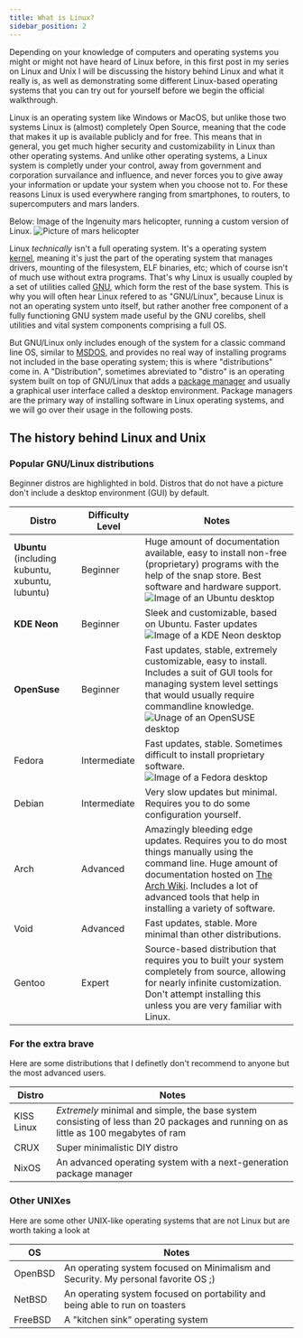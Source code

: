```yaml
---
title: What is Linux?
sidebar_position: 2
---
```


Depending on your knowledge of computers and operating systems you might or might not have heard of Linux before, in this first post in my series on Linux and Unix I will be discussing the history behind Linux and what it really is, as well as demonstrating some different Linux-based operating systems that you can try out for yourself before we begin the official walkthrough.

Linux is an operating system like Windows or MacOS, but unlike those two systems Linux is (almost) completely Open Source, meaning that the code that makes it up is available publicly and for free. This means that in general, you get much higher security and customizability in Linux than other operating systems. And unlike other operating systems, a Linux system is completly under your control, away from government and corporation survailance and influence, and never forces you to give away your information or update your system when you choose not to. For these reasons Linux is used everywhere ranging from smartphones, to routers, to supercomputers and mars landers.

Below: Image of the Ingenuity mars helicopter, running a custom version of Linux.
![Picture of mars helicopter](https://spacenews.com/wp-content/uploads/2021/04/ingenuity-onsurface.jpg)

Linux *technically* isn't a full operating system. It's a operating system [kernel](https://en.wikipedia.org/wiki/Kernel_(operating_system)), meaning it's just the part of the operating system that manages drivers, mounting of the filesystem, ELF binaries, etc; which of course isn't of much use without extra programs. That's why Linux is usually coupled by a set of utilities called [GNU](http://gnu.org), which form the rest of the base system. This is why you will often hear Linux refered to as "GNU/Linux", because Linux is not an operating system unto itself, but rather another free component of a fully functioning GNU system made useful by the GNU corelibs, shell utilities and vital system components comprising a full OS. 

But GNU/Linux only includes enough of the system for a classic command line OS, similar to [MSDOS](https://en.wikipedia.org/wiki/DOS), and provides no real way of installing programs not included in the base operating system; this is where "distributions" come in. A "Distribution", sometimes abreviated to "distro" is an operating system built on top of GNU/Linux that adds a [package manager](https://en.wikipedia.org/wiki/Package_manager) and usually a graphical user interface called a desktop environment. Package managers are the primary way of installing software in Linux operating systems, and we will go over their usage in the following posts.

## The history behind Linux and Unix


### Popular GNU/Linux distributions

Beginner distros are highlighted in bold. Distros that do not have a picture don't include a desktop environment (GUI) by default.

| Distro       | Difficulty Level     | Notes |
|--------------|----------------------|-------|
| **Ubuntu** (including kubuntu, xubuntu, lubuntu)       | Beginner             | Huge amount of documentation available, easy to install non-free (proprietary) programs with the help of the snap store. Best software and hardware support. ![Image of an Ubuntu desktop](https://cdn.mos.cms.futurecdn.net/jrsZ9uSwU4sXYnkSCmxDSP.png)|
| **KDE Neon**      | Beginner                     | Sleek and customizable, based on Ubuntu. Faster updates ![Image of a KDE Neon desktop](https://upload.wikimedia.org/wikipedia/commons/3/38/KDE_neon_5.22_with_KDE_Plasma_5.22.4-desktop_view.png) |
| **OpenSuse**      | Beginner                     | Fast updates, stable, extremely customizable, easy to install. Includes a suit of GUI tools for managing system level settings that would usually require commandline knowledge. ![Unage of an OpenSUSE desktop](https://i.ytimg.com/vi/b2nF9k4_FOo/maxresdefault.jpg)|
| Fedora      | Intermediate                     | Fast updates, stable. Sometimes difficult to install proprietary software. ![Image of a Fedora desktop](https://149366088.v2.pressablecdn.com/wp-content/uploads/2021/03/gnome-40-overview.jpg)|
| Debian      | Intermediate                     | Very slow updates but minimal. Requires you to do some configuration yourself. |
| Arch      | Advanced                     | Amazingly bleeding edge updates. Requires you to do most things manually using the command line. Huge amount of documentation hosted on [The Arch Wiki](https://wiki.archlinux.org/). Includes a lot of advanced tools that help in installing a variety of software. |
| Void      | Advanced                     | Fast updates, stable. More minimal than other distributions.  |
| Gentoo      | Expert                     | Source-based distribution that requires you to built your system completely from source, allowing for nearly infinite customization. Don't attempt installing this unless you are very familiar with Linux. |

### For the extra brave

Here are some distributions that I definetly don't recommend to anyone but the most advanced users.


| Distro       | Notes |
|--------------|-------|
| KISS Linux   | *Extremely* minimal and simple, the base system consisting of less than 20 packages and running on as little as 100 megabytes of ram |
| CRUX         | Super minimalistic DIY distro |
| NixOS        | An advanced operating system with a next-generation package manager |


### Other UNIXes

Here are some other UNIX-like operating systems that are not Linux but are worth taking a look at

| OS       | Notes |
|----------|-------|
| OpenBSD  | An operating system focused on Minimalism and Security. My personal favorite OS ;) |
| NetBSD   | An operating system focused on portability and being able to run on toasters |
| FreeBSD  | A "kitchen sink" operating system |
